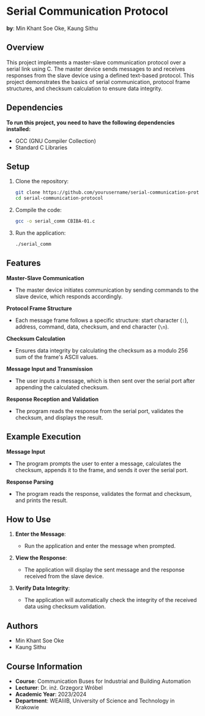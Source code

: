 # Serial Communication Protocol

**by**: Min Khant Soe Oke, Kaung Sithu

## Overview

This project implements a master-slave communication protocol over a serial link using C. The master device sends messages to and receives responses from the slave device using a defined text-based protocol. This project demonstrates the basics of serial communication, protocol frame structures, and checksum calculation to ensure data integrity.

## Dependencies

**To run this project, you need to have the following dependencies installed:**

* GCC (GNU Compiler Collection)
* Standard C Libraries

## Setup

1. Clone the repository:
    ```sh
    git clone https://github.com/yourusername/serial-communication-protocol.git
    cd serial-communication-protocol
    ```

2. Compile the code:
    ```sh
    gcc -o serial_comm CBIBA-01.c
    ```

3. Run the application:
    ```sh
    ./serial_comm
    ```

## Features

**Master-Slave Communication**
- The master device initiates communication by sending commands to the slave device, which responds accordingly.

**Protocol Frame Structure**
- Each message frame follows a specific structure: start character (`:`), address, command, data, checksum, and end character (`\n`).

**Checksum Calculation**
- Ensures data integrity by calculating the checksum as a modulo 256 sum of the frame's ASCII values.

**Message Input and Transmission**
- The user inputs a message, which is then sent over the serial port after appending the calculated checksum.

**Response Reception and Validation**
- The program reads the response from the serial port, validates the checksum, and displays the result.

## Example Execution

**Message Input**
- The program prompts the user to enter a message, calculates the checksum, appends it to the frame, and sends it over the serial port.

**Response Parsing**
- The program reads the response, validates the format and checksum, and prints the result.

## How to Use

1. **Enter the Message**:
   - Run the application and enter the message when prompted.

2. **View the Response**:
   - The application will display the sent message and the response received from the slave device.

3. **Verify Data Integrity**:
   - The application will automatically check the integrity of the received data using checksum validation.

## Authors

- Min Khant Soe Oke
- Kaung Sithu

## Course Information

- **Course**: Communication Buses for Industrial and Building Automation
- **Lecturer**: Dr. inż. Grzegorz Wróbel
- **Academic Year**: 2023/2024
- **Department**: WEAIiIB, University of Science and Technology in Krakowie
